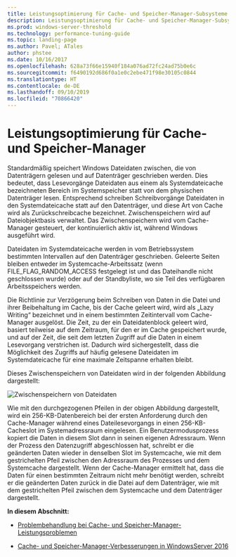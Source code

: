 ```yaml
---
title: Leistungsoptimierung für Cache- und Speicher-Manager-Subsysteme
description: Leistungsoptimierung für Cache- und Speicher-Manager-Subsysteme
ms.prod: windows-server-threshold
ms.technology: performance-tuning-guide
ms.topic: landing-page
ms.author: Pavel; ATales
author: phstee
ms.date: 10/16/2017
ms.openlocfilehash: 628a73f66e15940f184a076ad72fc24ad75b0e6c
ms.sourcegitcommit: f6490192d686f0a1e0c2ebe471f98e30105c0844
ms.translationtype: HT
ms.contentlocale: de-DE
ms.lasthandoff: 09/10/2019
ms.locfileid: "70866420"
---
```

# <a name="performance-tuning-cache-and-memory-manager"></a>Leistungsoptimierung für Cache- und Speicher-Manager

Standardmäßig speichert Windows Dateidaten zwischen, die von Datenträgern gelesen und auf Datenträger geschrieben werden. Dies bedeutet, dass Lesevorgänge Dateidaten aus einem als Systemdateicache bezeichneten Bereich im Systemspeicher statt von dem physischen Datenträger lesen. Entsprechend schreiben Schreibvorgänge Dateidaten in den Systemdateicache statt auf den Datenträger, und diese Art von Cache wird als Zurückschreibcache bezeichnet. Zwischenspeichern wird auf Dateiobjektbasis verwaltet. Das Zwischenspeichern wird vom Cache-Manager gesteuert, der kontinuierlich aktiv ist, während Windows ausgeführt wird.

Dateidaten im Systemdateicache werden in vom Betriebssystem bestimmten Intervallen auf den Datenträger geschrieben. Geleerte Seiten bleiben entweder im Systemcache-Arbeitssatz (wenn FILE\_FLAG\_RANDOM\_ACCESS festgelegt ist und das Dateihandle nicht geschlossen wurde) oder auf der Standbyliste, wo sie Teil des verfügbaren Arbeitsspeichers werden.

Die Richtlinie zur Verzögerung beim Schreiben von Daten in die Datei und ihrer Beibehaltung im Cache, bis der Cache geleert wird, wird als „Lazy Writing“ bezeichnet und in einem bestimmten Zeitintervall vom Cache-Manager ausgelöst. Die Zeit, zu der ein Dateidatenblock geleert wird, basiert teilweise auf dem Zeitraum, für den er im Cache gespeichert wurde, und auf der Zeit, die seit dem letzten Zugriff auf die Daten in einem Lesevorgang verstrichen ist. Dadurch wird sichergestellt, dass die Möglichkeit des Zugriffs auf häufig gelesene Dateidaten im Systemdateicache für eine maximale Zeitspanne erhalten bleibt.

Dieses Zwischenspeichern von Dateidaten wird in der folgenden Abbildung dargestellt:

![Zwischenspeichern von Dateidaten](../../media/perftune-guide-file-data-caching.png)

Wie mit den durchgezogenen Pfeilen in der obigen Abbildung dargestellt, wird ein 256-KB-Datenbereich bei der ersten Anforderung durch den Cache-Manager während eines Dateilesevorgangs in einen 256-KB-Cacheslot im Systemadressraum eingelesen. Ein Benutzermodusprozess kopiert die Daten in diesem Slot dann in seinen eigenen Adressraum. Wenn der Prozess den Datenzugriff abgeschlossen hat, schreibt er die geänderten Daten wieder in denselben Slot im Systemcache, wie mit dem gestrichelten Pfeil zwischen den Adressraum des Prozesses und dem Systemcache dargestellt. Wenn der Cache-Manager ermittelt hat, dass die Daten für einen bestimmten Zeitraum nicht mehr benötigt werden, schreibt er die geänderten Daten zurück in die Datei auf dem Datenträger, wie mit dem gestrichelten Pfeil zwischen dem Systemcache und dem Datenträger dargestellt.

**In diesem Abschnitt:**

-   [Problembehandlung bei Cache- und Speicher-Manager-Leistungsproblemen](troubleshoot.md)

-   [Cache- und Speicher-Manager-Verbesserungen in WindowsServer 2016](improvements-in-2016.md)

